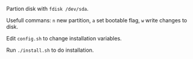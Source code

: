 Partion disk with `fdisk /dev/sda`.

Usefull commans: `n` new partition, `a` set bootable flag, `w` write changes to disk.

Edit `config.sh` to change installation variables.

Run `./install.sh` to do installation.
